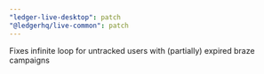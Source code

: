 ```yaml
---
"ledger-live-desktop": patch
"@ledgerhq/live-common": patch
---
```


Fixes infinite loop for untracked users with (partially) expired braze campaigns
